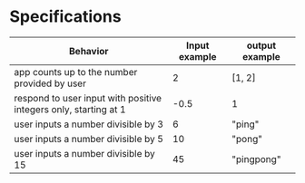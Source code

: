 # Specifications

| Behavior | Input example | output example  |
|---|---|---|
| app counts up to the number provided by user| 2 | [1, 2] |
| respond to user input with positive integers only, starting at 1 | -0.5 | 1 |
| user inputs a number divisible by 3 | 6 | "ping" |
| user inputs a number divisible by 5 | 10 | "pong" |
| user inputs a number divisible by 15 | 45 | "pingpong" |
